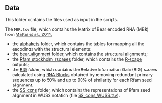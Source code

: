 ## Data

This folder contains the files used as input in the scripts.

The `MBR.tsv` file, which contains the Matrix of Bear encoded RNA (MBR) from [Mattei et al., 2014](https://academic.oup.com/nar/article/42/10/6146/2436561);
- the [alphabets](alphabets) folder, which contains the tables for mapping all the encodings with the structural elements;
- the [bear_alignment](bear_alignment) folder, which contains the structural alignments;
- the [Rfam_stockholm_rscapes](Rfam_stockholm_rscapes) folder, which contains the [R-scape](http://eddylab.org/R-scape/) 
outputs;
- the [RIG](RIG) folder, which contains the Relative Information Gain (RIG) scores calculated using [RNA Blocks](../outputs/RNA_Blocks)
 obtained by removing redundant primary sequences up to 50% and up to 90% of similarity for each Rfam seed alignment.
- the [SS_cons](SS_cons) folder, which contains the representations of Rfam seed alignment in WUSS notation (file [SS_cons_WUSS.tsv](SS_cons/SS_cons_WUSS.tsv)).